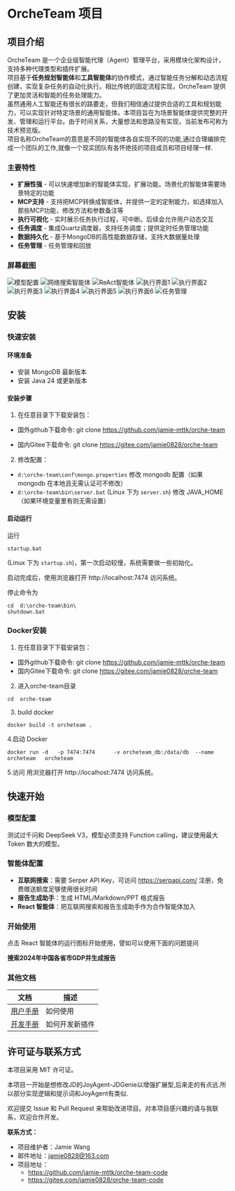# OrcheTeam 项目

## 项目介绍

OrcheTeam 是一个企业级智能代理（Agent）管理平台，采用模块化架构设计，支持多种代理类型和插件扩展。  
项目基于**任务规划智能体**和**工具智能体**的协作模式，通过智能任务分解和动态流程创建，实现复杂任务的自动化执行。相比传统的固定流程实现，OrcheTeam 提供了更加灵活和智能的任务处理能力。  
虽然通用人工智能还有很长的路要走，但我们相信通过提供合适的工具和规划能力，可以实现针对特定场景的通用智能体。本项目旨在为场景智能体提供完整的开发、管理和运行平台。由于时间关系，大量想法和思路没有实现，当前发布可称为技术预览版。  
项目名称OrcheTeam的意思是不同的智能体各自实现不同的功能,通过合理编排完成一个团队的工作,就像一个现实团队有各怀绝技的项目成员和项目经理一样.

### 主要特性

- **扩展性强** - 可以快速增加新的智能体实现，扩展功能。场景化的智能体需要场景特定的功能
- **MCP支持** - 支持把MCP转换成智能体，并提供一定的定制能力，如选择加入那些MCP功能，修改方法和参数备注等
- **执行可视化** - 实时展示任务执行过程，可中断。后续会允许用户动态交互
- **任务调度** - 集成Quartz调度器，支持任务调度；提供定时任务管理功能
- **数据持久化** - 基于MongoDB的高性能数据存储，支持大数据量处理
- **任务管理** - 任务管理和回放

### 屏幕截图

![模型配置](./screenCaptures/model.png)
![网络搜索智能体](./screenCaptures/webSearch_agent.png)
![ReAct智能体](./screenCaptures/ReAct_agent.png)
![执行界面1](./screenCaptures/execute_1.png)
![执行界面2](./screenCaptures/execute_2.png)
![执行界面3](./screenCaptures/execute_3.png)
![执行界面4](./screenCaptures/execute_4.png)
![执行界面5](./screenCaptures/execute_5.png)
![执行界面6](./screenCaptures/execute_6.png)
![任务管理](./screenCaptures/task.png)



## 安装
### 快速安装
#### 环境准备
- 安装 MongoDB 最新版本
- 安装 Java 24 或更新版本

#### 安装步骤
1. 在任意目录下下载安装包：

 - 国外github下载命令: git clone https://github.com/jamie-mttk/orche-team

 - 国内Gitee下载命令: git clone https://gitee.com/jamie0828/orche-team

2. 修改配置：
- `d:\orche-team\conf\mongo.properties` 修改 mongodb 配置（如果 mongodb 在本地且无需认证可不修改）
- `d:\orche-team\bin\server.bat` (Linux 下为 `server.sh`) 修改 JAVA_HOME（如果环境变量里有则无需设置）

#### 启动运行

运行 
```cd  d:\orche-team\bin\
startup.bat 
```

(Linux 下为 `startup.sh`)，第一次启动较慢，系统需要做一些初始化。

启动完成后，使用浏览器打开 http://localhost:7474 访问系统。

停止命令为
```
cd  d:\orche-team\bin\
shutdown.bat 
```

### Docker安装
1. 在任意目录下下载安装包：

- 国外github下载命令: git clone https://github.com/jamie-mttk/orche-team
- 国内Gitee下载命令: git clone https://gitee.com/jamie0828/orche-team

2. 进入orche-team目录
```
cd  orche-team
```
3. build docker
```
docker build -t orcheteam .
```
4.启动 Docker
```
docker run -d   -p 7474:7474      -v orcheteam_db:/data/db  --name orcheteam   orcheteam
```
5.访问
用浏览器打开 http://localhost:7474 访问系统。


## 快速开始

### 模型配置
测试过千问和 DeepSeek V3，模型必须支持 Function calling，建议使用最大 Token 数大的模型。

### 智能体配置
- **互联网搜索**：需要 Serper API Key，可访问 https://serpapi.com/ 注册，免费赠送额度足够使用很长时间
- **报告生成助手**：生成 HTML/Markdown/PPT 格式报告
- **React 智能体**：把互联网搜索和报告生成助手作为合作智能体加入

### 开始使用
点击 React 智能体的运行图标开始使用，譬如可以使用下面的问题提问

**搜索2024年中国各省市GDP并生成报告**

### 其他文档
|文档|描述|
|---|---|
|[用户手册](https://github.com/jamie-mttk/orche-team-code/blob/master/UserManual.md)|如何使用|
|[开发手册](https://github.com/jamie-mttk/orche-team-coder/master/DeveloperManual.md)|如何开发新插件|


## 许可证与联系方式

本项目采用 MIT 许可证。

本项目一开始是想修改JD的JoyAgent-JDGenie以增强扩展型,后来走的有点远.所以部分实现逻辑和提示词和JoyAgent有类似.

欢迎提交 Issue 和 Pull Request 来帮助改进项目。对本项目感兴趣的请与我联系，欢迎合作开发。

**联系方式：**
- 项目维护者：Jamie Wang
- 邮件地址：jamie0828@163.com
- 项目地址：
  - https://github.com/jamie-mttk/orche-team-code
  - https://gitee.com/jamie0828/orche-team-code
